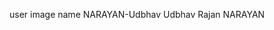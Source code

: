    user	                    image	                 name
NARAYAN-Udbhav	                                Udbhav Rajan NARAYAN
